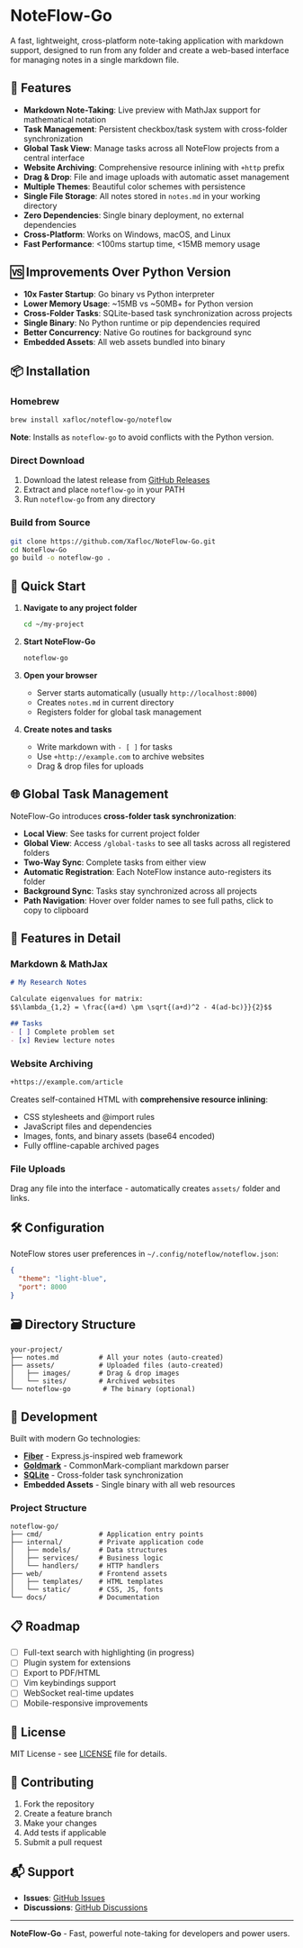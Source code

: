 # NoteFlow-Go

A fast, lightweight, cross-platform note-taking application with markdown support, designed to run from any folder and create a web-based interface for managing notes in a single markdown file.

## 🚀 Features

- **Markdown Note-Taking**: Live preview with MathJax support for mathematical notation
- **Task Management**: Persistent checkbox/task system with cross-folder synchronization
- **Global Task View**: Manage tasks across all NoteFlow projects from a central interface
- **Website Archiving**: Comprehensive resource inlining with `+http` prefix
- **Drag & Drop**: File and image uploads with automatic asset management
- **Multiple Themes**: Beautiful color schemes with persistence
- **Single File Storage**: All notes stored in `notes.md` in your working directory
- **Zero Dependencies**: Single binary deployment, no external dependencies
- **Cross-Platform**: Works on Windows, macOS, and Linux
- **Fast Performance**: <100ms startup time, <15MB memory usage

## 🆚 Improvements Over Python Version

- **10x Faster Startup**: Go binary vs Python interpreter
- **Lower Memory Usage**: ~15MB vs ~50MB+ for Python version  
- **Cross-Folder Tasks**: SQLite-based task synchronization across projects
- **Single Binary**: No Python runtime or pip dependencies required
- **Better Concurrency**: Native Go routines for background sync
- **Embedded Assets**: All web assets bundled into binary

## 📦 Installation

### Homebrew
```bash
brew install xafloc/noteflow-go/noteflow
```

**Note**: Installs as `noteflow-go` to avoid conflicts with the Python version.

### Direct Download
1. Download the latest release from [GitHub Releases](https://github.com/Xafloc/NoteFlow-Go/releases)
2. Extract and place `noteflow-go` in your PATH
3. Run `noteflow-go` from any directory

### Build from Source
```bash
git clone https://github.com/Xafloc/NoteFlow-Go.git
cd NoteFlow-Go
go build -o noteflow-go .
```

## 🎯 Quick Start

1. **Navigate to any project folder**
   ```bash
   cd ~/my-project
   ```

2. **Start NoteFlow-Go**
   ```bash
   noteflow-go
   ```

3. **Open your browser**
   - Server starts automatically (usually `http://localhost:8000`)
   - Creates `notes.md` in current directory
   - Registers folder for global task management

4. **Create notes and tasks**
   - Write markdown with `- [ ]` for tasks
   - Use `+http://example.com` to archive websites
   - Drag & drop files for uploads

## 🌐 Global Task Management

NoteFlow-Go introduces **cross-folder task synchronization**:

- **Local View**: See tasks for current project folder
- **Global View**: Access `/global-tasks` to see all tasks across all registered folders
- **Two-Way Sync**: Complete tasks from either view
- **Automatic Registration**: Each NoteFlow instance auto-registers its folder
- **Background Sync**: Tasks stay synchronized across all projects
- **Path Navigation**: Hover over folder names to see full paths, click to copy to clipboard

## 🎨 Features in Detail

### Markdown & MathJax
```markdown
# My Research Notes

Calculate eigenvalues for matrix:
$$\lambda_{1,2} = \frac{(a+d) \pm \sqrt{(a+d)^2 - 4(ad-bc)}}{2}$$

## Tasks
- [ ] Complete problem set
- [x] Review lecture notes
```

### Website Archiving
```markdown
+https://example.com/article
```
Creates self-contained HTML with **comprehensive resource inlining**:
- CSS stylesheets and @import rules
- JavaScript files and dependencies  
- Images, fonts, and binary assets (base64 encoded)
- Fully offline-capable archived pages

### File Uploads
Drag any file into the interface - automatically creates `assets/` folder and links.

## 🛠️ Configuration

NoteFlow stores user preferences in `~/.config/noteflow/noteflow.json`:

```json
{
  "theme": "light-blue",
  "port": 8000
}
```

## 🗃️ Directory Structure

```
your-project/
├── notes.md          # All your notes (auto-created)
├── assets/           # Uploaded files (auto-created)
│   ├── images/       # Drag & drop images
│   └── sites/        # Archived websites
└── noteflow-go        # The binary (optional)
```

## 🔧 Development

Built with modern Go technologies:
- **[Fiber](https://gofiber.io/)** - Express.js-inspired web framework
- **[Goldmark](https://github.com/yuin/goldmark)** - CommonMark-compliant markdown parser  
- **[SQLite](https://sqlite.org/)** - Cross-folder task synchronization
- **Embedded Assets** - Single binary with all web resources

### Project Structure
```
noteflow-go/
├── cmd/              # Application entry points
├── internal/         # Private application code
│   ├── models/       # Data structures
│   ├── services/     # Business logic
│   └── handlers/     # HTTP handlers
├── web/              # Frontend assets
│   ├── templates/    # HTML templates
│   └── static/       # CSS, JS, fonts
└── docs/             # Documentation
```

## 📋 Roadmap

- [ ] Full-text search with highlighting (in progress)
- [ ] Plugin system for extensions
- [ ] Export to PDF/HTML
- [ ] Vim keybindings support
- [ ] WebSocket real-time updates
- [ ] Mobile-responsive improvements

## 📄 License

MIT License - see [LICENSE](LICENSE) file for details.

## 🤝 Contributing

1. Fork the repository
2. Create a feature branch
3. Make your changes
4. Add tests if applicable
5. Submit a pull request

## 📬 Support

- **Issues**: [GitHub Issues](https://github.com/Xafloc/NoteFlow-Go/issues)
- **Discussions**: [GitHub Discussions](https://github.com/Xafloc/NoteFlow-Go/discussions)

---

**NoteFlow-Go** - Fast, powerful note-taking for developers and power users. 
